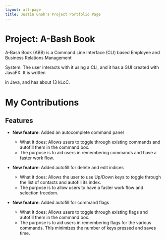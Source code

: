 ```yaml
---
layout: alt-page
title: Justin Gnoh's Project Portfolio Page
---
```


#  Project: A-Bash Book
A-Bash Book (ABB) is a Command Line Interface (CLI) based Employee and Business Relations Management

System. The user interacts with it using a CLI, and it has a GUI created with JavaFX. It is written

in Java, and has about 13 kLoC.

# My Contributions

## Features
* **New feature**: Added an autocomplete command panel
    * What it does: Allows users to toggle through existing commands and autofill them in the command box.
	* The purpose is to aid users in remembering commands and have a faster work flow.

* **New feature**: Added autofill for delete and edit indices
	* What it does: Allows the user to use <kb>Up/Down</kb> keys to toggle through the list of contacts and autofill its index.
	* The purpose is to allow users to have a faster work flow and selection freedom.

* **New feature**: Added autofill for command flags
	* What it does: Allows users to toggle through existing flags and autofill them in the command box.
    * The purpose is to aid users in remembering flags for the various commands. This minimizes the number of keys pressed and saves time.

